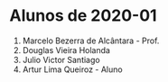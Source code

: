 # Alunos de 2020-01

1. Marcelo Bezerra de Alcântara - Prof.
2. Douglas Vieira Holanda
3. Julio Victor Santiago
4. Artur Lima Queiroz - Aluno